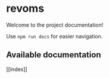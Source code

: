 # revoms

Welcome to the project documentation!

Use `npm run docs` for easier navigation.

## Available documentation

[[index]]
